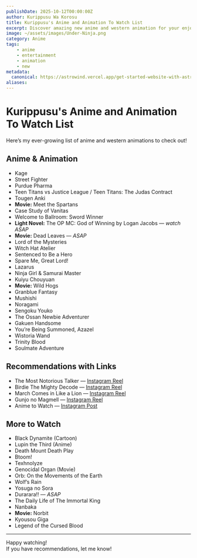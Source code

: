 ```yaml
---
publishDate: 2025-10-12T00:00:00Z
author: Kurippusu Wa Korosu
title: Kurippusu's Anime and Animation To Watch List
excerpt: Discover amazing new anime and western animation for your enjoyment. Explore my curated watchlist now! 😁
image: ~/assets/images/Under-Ninja.png
category: Anime
tags:
    - anime
    - entertainment
    - animation
    - new
metadata:
  canonical: https://astrowind.vercel.app/get-started-website-with-astro-tailwind-css
aliases:
---
```


# Kurippusu's Anime and Animation To Watch List

Here’s my ever-growing list of anime and western animations to check out!

## Anime & Animation

- Kage
- Street Fighter
- Purdue Pharma
- Teen Titans vs Justice League / Teen Titans: The Judas Contract
- Tougen Anki
- **Movie:** Meet the Spartans
- Case Study of Vanitas
- Welcome to Ballroom: Sword Winner
- **Light Novel:** The OP MC: God of Winning by Logan Jacobs — _watch ASAP_
- **Movie:** Dead Leaves — _ASAP_
- Lord of the Mysteries
- Witch Hat Atelier
- Sentenced to Be a Hero
- Spare Me, Great Lord!
- Lazarus
- Ninja Girl & Samurai Master
- Kuiyu Chouyuan
- **Movie:** Wild Hogs
- Granblue Fantasy
- Mushishi
- Noragami
- Sengoku Youko
- The Ossan Newbie Adventurer
- Gakuen Handsome
- You’re Being Summoned, Azazel
- Wistoria Wand
- Trinity Blood
- Soulmate Adventure

## Recommendations with Links

- The Most Notorious Talker — [Instagram Reel](https://www.instagram.com/reel/C9vSKYbR3Uz/)
- Birdie The Mighty Decode — [Instagram Reel](https://www.instagram.com/reel/C_f_PAVR_kU/?igsh=YzljYTk1ODg3Zg==)
- March Comes in Like a Lion — [Instagram Reel](https://www.instagram.com/reel/C-hggE0x0Uy/?igsh=YzljYTk1ODg3Zg==)
- Gunjo no Magmell — [Instagram Reel](https://www.instagram.com/reel/DDuoxb9S5tu/?igsh=YzljYTk1ODg3Zg==)
- Anime to Watch — [Instagram Post](https://www.instagram.com/p/DK7TyICJ3v9/?img_index=4)

## More to Watch

- Black Dynamite (Cartoon)
- Lupin the Third (Anime)
- Death Mount Death Play
- Btoom!
- Texhnolyze
- Genocidal Organ (Movie)
- Orb: On the Movements of the Earth
- Wolf’s Rain
- Yosuga no Sora
- Durarara!! — _ASAP_
- The Daily Life of The Immortal King
- Nanbaka
- **Movie:** Norbit
- Kyousou Giga
- Legend of the Cursed Blood

---

Happy watching!  
If you have recommendations, let me know!
